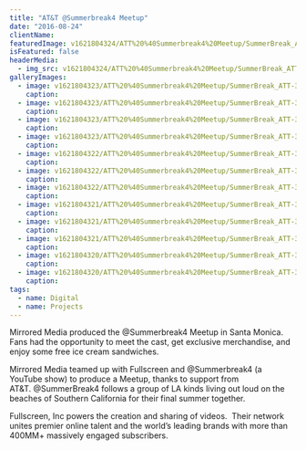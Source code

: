 ```yaml
---
title: "AT&T @Summerbreak4 Meetup"
date: "2016-08-24"
clientName: 
featuredImage: v1621804324/ATT%20%40Summerbreak4%20Meetup/SummerBreak_ATT-3496-768x512_okpnag.jpg
isFeatured: false
headerMedia:
  - img_src: v1621804324/ATT%20%40Summerbreak4%20Meetup/SummerBreak_ATT-3496-768x512_okpnag.jpg
galleryImages:
  - image: v1621804323/ATT%20%40Summerbreak4%20Meetup/SummerBreak_ATT-3575_jr95g0.jpg
    caption: 
  - image: v1621804323/ATT%20%40Summerbreak4%20Meetup/SummerBreak_ATT-3549-768x512_pvpduh.jpg
    caption: 
  - image: v1621804323/ATT%20%40Summerbreak4%20Meetup/SummerBreak_ATT-3585_soux7o.jpg
    caption: 
  - image: v1621804323/ATT%20%40Summerbreak4%20Meetup/SummerBreak_ATT-3610-768x512_owjrrj.jpg
    caption: 
  - image: v1621804322/ATT%20%40Summerbreak4%20Meetup/SummerBreak_ATT-3694-768x512_mx3xkx.jpg
    caption: 
  - image: v1621804322/ATT%20%40Summerbreak4%20Meetup/SummerBreak_ATT-3713-768x512_xqcexc.jpg
    caption: 
  - image: v1621804322/ATT%20%40Summerbreak4%20Meetup/SummerBreak_ATT-3724-768x512_zffpkg.jpg
    caption: 
  - image: v1621804321/ATT%20%40Summerbreak4%20Meetup/SummerBreak_ATT-3732-768x512_szzl8x.jpg
    caption: 
  - image: v1621804321/ATT%20%40Summerbreak4%20Meetup/SummerBreak_ATT-3798-768x512_srwofz.jpg
    caption: 
  - image: v1621804321/ATT%20%40Summerbreak4%20Meetup/SummerBreak_ATT-3772-768x512_qmvoqx.jpg
    caption: 
  - image: v1621804320/ATT%20%40Summerbreak4%20Meetup/SummerBreak_ATT-3801-768x512_yaxpqw.jpg
    caption: 
  - image: v1621804320/ATT%20%40Summerbreak4%20Meetup/SummerBreak_ATT-3805-768x512_v8ux5g.jpg
    caption: 
tags:
  - name: Digital
  - name: Projects
---
```


Mirrored Media produced the @Summerbreak4 Meetup in Santa Monica. Fans had the opportunity to meet the cast, get exclusive merchandise, and enjoy some free ice cream sandwiches.

Mirrored Media teamed up with Fullscreen and @Summerbreak4 (a YouTube show) to produce a Meetup, thanks to support from AT&T. @SummerBreak4 follows a group of LA kinds living out loud on the beaches of Southern California for their final summer together.

Fullscreen, Inc powers the creation and sharing of videos.  Their network unites premier online talent and the world’s leading brands with more than 400MM+ massively engaged subscribers.
